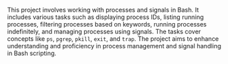 This project involves working with processes and signals in Bash. It includes various tasks such as displaying process IDs, listing running processes, filtering processes based on keywords, running processes indefinitely, and managing processes using signals. The tasks cover concepts like `ps`, `pgrep`, `pkill`, `exit`, and `trap`. The project aims to enhance understanding and proficiency in process management and signal handling in Bash scripting.
